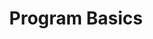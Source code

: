 ---
layout: program-basics
title: Program Basics
tab-title: About&#58; Program Basics
permalink: /program-basics/
body-class: about-us
summary: This page describes the mission, goals, and benefits of FedRAMP. It also details the Legal Framework in which FedRAMP was developed and operates by.
tags: mission, goals, benefits, legal framework, NIST, OMB, policy, guidance


program-header: Overview
program-intro-text: The Federal Risk and Authorization Management Program (FedRAMP) was established in 2011 to provide a cost-effective, risk-based approach for the adoption and use of cloud services by the federal government. FedRAMP empowers agencies to use modern cloud technologies, with an emphasis on security and protection of federal Information.


mission-title: Mission
mission-text: FedRAMP is a government-wide program that promotes the adoption of secure cloud services across the federal government by providing a standardized approach to security and risk assessment for cloud technologies and federal agencies. 

benefits-title: Benefits
benefits-checklist-1: Reduces duplicative efforts, inconsistencies, and cost inefficiencies. 
benefits-checklist-2: Establishes a public-private partnership to promote innovation and the advancement of more secure information technologies. 
benefits-checklist-3: Enables the federal government to accelerate the adoption of cloud computing by creating transparent standards and processes for security authorizations and allowing agencies to leverage security authorizations on a government-wide scale.

goals-title: Goals
goals-checklist-1: Grow the use of secure cloud technologies by government agencies.
goals-checklist-2: Enhance the framework by which the government secures and authorizes cloud technologies. 
goals-checklist-3: Build and foster strong partnerships with FedRAMP stakeholders.

framework-title: Legal Framework
framework-text: FedRAMP standardizes security requirements for the authorization and ongoing cybersecurity of cloud services in accordance with <a href="https://www.congress.gov/bill/113th-congress/senate-bill/2521" target="_blank" class="text-white">FISMA</a> <i class="fas fa-external-link-alt fa-sm"></i>, <a href="https://www.whitehouse.gov/sites/whitehouse.gov/files/omb/circulars/A130/a130revised.pdf" target="_blank" class="text-white">OMB Circular A-130</a> <i class="fas fa-external-link-alt fa-sm"></i>, and FedRAMP policy.

fisma-image: 
fisma-title: FISMA
fisma-text: Federal Information Security Modernization Act requires agencies to protect federal information

omb-circular-image: 
omb-circular-title: OMB Circular A-130
omb-circular-text: OMB states that when agencies implement FISMA, they must use NIST standards and guidelines

policy-image: 
policy-title: FedRAMP Policy
policy-text: FedRAMP leverages NIST standards and guidelines to provide standardized security requirements for cloud services; a conformity assessment program; standardized authorization packages and contract language; and a repository for authorization packages

---